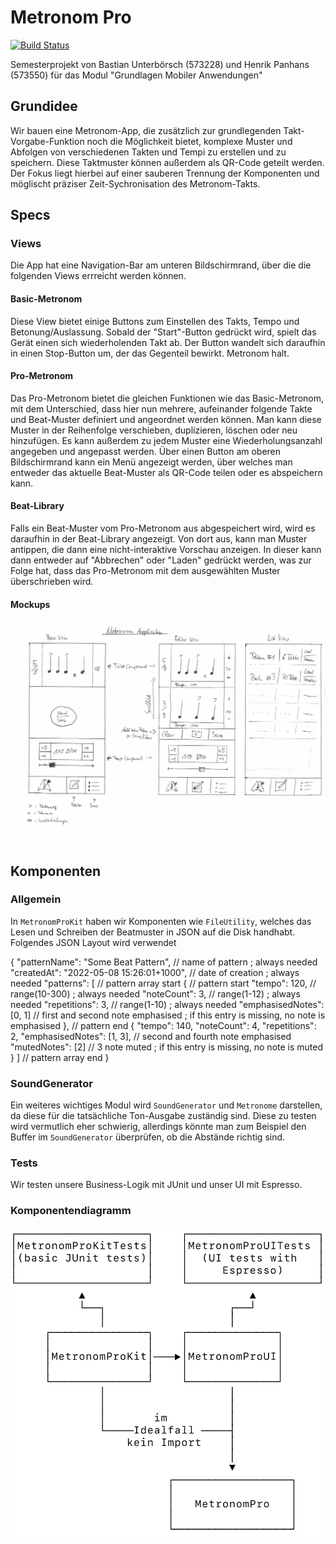 # Metronom Pro

[![Build Status](https://app.bitrise.io/app/ea70fa64fbda2537/status.svg?token=Hxyrd6Kvk22GcvXxibhSCg&branch=main)](https://app.bitrise.io/app/ea70fa64fbda2537)

Semesterprojekt von Bastian Unterbörsch (573228) und Henrik Panhans (573550) für das Modul "Grundlagen Mobiler Anwendungen"

## Grundidee

Wir bauen eine Metronom-App, die zusätzlich zur grundlegenden Takt-Vorgabe-Funktion noch die Möglichkeit bietet, komplexe Muster und Abfolgen von verschiedenen Takten und Tempi zu erstellen und zu speichern.
Diese Taktmuster können außerdem als QR-Code geteilt werden. Der Fokus liegt hierbei auf einer sauberen Trennung der Komponenten und möglischt präziser Zeit-Sychronisation des Metronom-Takts.

## Specs

### Views

Die App hat eine Navigation-Bar am unteren Bildschirmrand, über die die folgenden Views errreicht werden können.

#### Basic-Metronom

Diese View bietet einige Buttons zum Einstellen des Takts, Tempo und Betonung/Auslassung. Sobald der "Start"-Button gedrückt wird, spielt das Gerät einen sich wiederholenden Takt ab. Der Button wandelt sich daraufhin in einen Stop-Button um, der das Gegenteil bewirkt. Metronom halt.

#### Pro-Metronom

Das Pro-Metronom bietet die gleichen Funktionen wie das Basic-Metronom, mit dem Unterschied, dass hier nun mehrere, aufeinander folgende Takte und Beat-Muster definiert und angeordnet werden können.
Man kann diese Muster in der Reihenfolge verschieben, duplizieren, löschen oder neu hinzufügen. Es kann außerdem zu jedem Muster eine Wiederholungsanzahl angegeben und angepasst werden.
Über einen Button am oberen Bildschirmrand kann ein Menü angezeigt werden, über welches man entweder das aktuelle Beat-Muster als QR-Code teilen oder es abspeichern kann.

#### Beat-Library

Falls ein Beat-Muster vom Pro-Metronom aus abgespeichert wird, wird es daraufhin in der Beat-Library angezeigt. Von dort aus, kann man Muster antippen, die dann eine nicht-interaktive Vorschau anzeigen.
In dieser kann dann entweder auf "Abbrechen" oder "Laden" gedrückt werden, was zur Folge hat, dass das Pro-Metronom mit dem ausgewählten Muster überschrieben wird.

#### Mockups

![Mockup of Application](assets/Mockup.jpg "Mockup")

## Komponenten

### Allgemein

In `MetronomProKit` haben wir Komponenten wie `FileUtility`, welches das Lesen und Schreiben der Beatmuster in JSON auf die Disk handhabt.
Folgendes JSON Layout wird verwendet

{
    "patternName": "Some Beat Pattern", // name of pattern ; always needed
    "createdAt": "2022-05-08 15:26:01+1000", // date of creation ; always needed
    "patterns": [ // pattern array start
        { // pattern start
        "tempo": 120, // range(10-300) ; always needed
        "noteCount": 3, // range(1-12) ; always needed
        "repetitions": 3, // range(1-10) ; always needed
        "emphasisedNotes": [0, 1] // first and second note emphasised ; if this entry is missing, no note is emphasised
    }, // pattern end
        {
        "tempo": 140,
        "noteCount": 4,
        "repetitions": 2,
        "emphasisedNotes": [1, 3], // second and fourth note emphasised
        "mutedNotes": [2] // 3 note muted ; if this entry is missing, no note is muted
    }
    ] // pattern array end
}


### SoundGenerator

Ein weiteres wichtiges Modul wird `SoundGenerator` und `Metronome` darstellen, da diese für die tatsächliche Ton-Ausgabe zuständig sind.
Diese zu testen wird vermutlich eher schwierig, allerdings könnte man zum Beispiel den Buffer im `SoundGenerator` überprüfen, ob die Abstände richtig sind.

### Tests

Wir testen unsere Business-Logik mit JUnit und unser UI mit Espresso.

### Komponentendiagramm

![Component Diagram](assets/packages.svg "Components")
